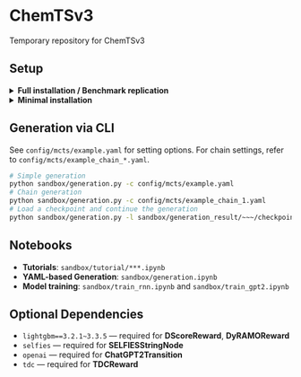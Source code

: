 # ChemTSv3
Temporary repository for ChemTSv3

## Setup

<details>
  <summary><b>Full installation / Benchmark replication</b></summary><br>
  
### Available classes
- **Transition**: `BioT5Transition`, `ChatGPTTransition`, `ChatGPTTransitionWithMemory`, `GBGATransition`, `GPT2Transition`, `RNNBasedMutation`, `RNNTransition`, `SMIRKSTransition`
- **Reward**: `DScoreReward`, `DyRAMOReward`, `GFPReward`, `SimilarityReward`, `JScoreReward`, `LogPReward`, `TDCReward`
- The corresponding Node classes, along with all implemented Filter and Policy classes, are also available in this environment.
- `ChatGPTTransition` and `ChatGPTTransitionWithMemory` also requires openai api key.

### Setup steps

1. Install uv: https://docs.astral.sh/uv/getting-started/installation/
2. Restart the shell
3. Move to the repository root (e.g., cd molgen)
4. Run the following commands:
```bash
uv venv --python 3.11.11
source .venv/bin/activate
uv pip install pytdc==1.1.14 numpy==1.26.4 rdkit==2023.09.6 selfies==2.2.0 ipykernel==6.30.0 transformers==4.43.4 setuptools==78.1.1 lightgbm==3.3.5 openai==2.6.0 torch==2.5.1 --torch-backend=auto
```
To activate the virtual environment, run the following command from the repository root:
```bash
source .venv/bin/activate
```
To deactivate the virtual environment, run:
```bash
deactivate
```

</details>

<details>
  <summary><b>Minimal installation</b></summary><br>

### Available classes
- **Transition**: `GBGATransition`, `GPT2Transition`, `RNNBasedMutation`, `RNNTransition`, `SMIRKSTransition`
- **Reward**: `GFPReward`, `SimilarityReward`, `JScoreReward`, `LogPReward`
- **Policy**: `UCT`, `PUCT`
- The corresponding Node classes and all implemented Filter classes are also available in this environment.

### Setup steps

1. Install uv: https://docs.astral.sh/uv/getting-started/installation/
2. Restart the shell
3. Move to the repository root (e.g., cd molgen)
4. Run the following commands:
```bash
uv venv --python 3.11.11
source .venv/bin/activate
uv pip install numpy==1.26.4 rdkit==2023.09.6 ipykernel==6.30.0 transformers==4.43.4 torch==2.5.1 --torch-backend=auto
```

To activate the virtual environment, run the following command from the repository root:
```bash
source .venv/bin/activate
```
To deactivate the virtual environment, run:
```bash
deactivate
```
</details>

## Generation via CLI
See `config/mcts/example.yaml` for setting options. For chain settings, refer to `config/mcts/example_chain_*.yaml`.
```bash
# Simple generation
python sandbox/generation.py -c config/mcts/example.yaml
# Chain generation
python sandbox/generation.py -c config/mcts/example_chain_1.yaml
# Load a checkpoint and continue the generation
python sandbox/generation.py -l sandbox/generation_result/~~~/checkpoint --max_generations 100 --time_limit 60
```

## Notebooks
- **Tutorials**: `sandbox/tutorial/***.ipynb`
- **YAML-based Generation**: `sandbox/generation.ipynb`
- **Model training**: `sandbox/train_rnn.ipynb` and `sandbox/train_gpt2.ipynb`

## Optional Dependencies
- `lightgbm==3.2.1~3.3.5` — required for **DScoreReward**, **DyRAMOReward**
- `selfies` — required for **SELFIESStringNode**  
- `openai` — required for **ChatGPT2Transition**  
- `tdc` — required for **TDCReward**
